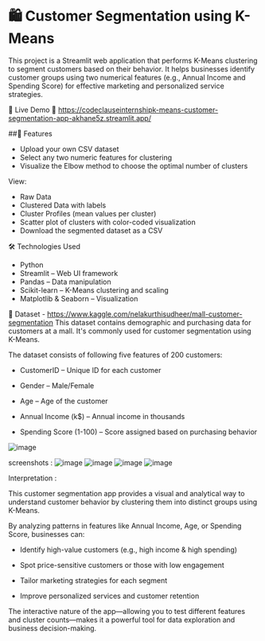 # 🛍️ Customer Segmentation using K-Means

This project is a Streamlit web application that performs K-Means clustering to segment customers based on their behavior. It helps businesses identify customer groups using two numerical features (e.g., Annual Income and Spending Score) for effective marketing and personalized service strategies.

🚀 Live Demo
🔗 https://codeclauseinternshipk-means-customer-segmentation-app-akhane5z.streamlit.app/ 

##📂 Features
- Upload your own CSV dataset
- Select any two numeric features for clustering
- Visualize the Elbow method to choose the optimal number of clusters

View:

- Raw Data
- Clustered Data with labels
- Cluster Profiles (mean values per cluster)
- Scatter plot of clusters with color-coded visualization
- Download the segmented dataset as a CSV

🛠️ Technologies Used
- Python
- Streamlit – Web UI framework
- Pandas – Data manipulation
- Scikit-learn – K-Means clustering and scaling
- Matplotlib & Seaborn – Visualization

📁 Dataset - https://www.kaggle.com/nelakurthisudheer/mall-customer-segmentation
This dataset contains demographic and purchasing data for customers at a mall. It's commonly used for customer segmentation using K-Means.

The dataset consists of following five features of 200 customers:

- CustomerID – Unique ID for each customer

- Gender – Male/Female

- Age – Age of the customer

- Annual Income (k$) – Annual income in thousands

- Spending Score (1-100) – Score assigned based on purchasing behavior
  
![image](https://miro.medium.com/v2/resize:fit:720/format:webp/1*vy-H5HmDxma2t3qVJEDfmg.png)

screenshots : 
![image](https://github.com/user-attachments/assets/2576a09d-9864-4ca8-9bbf-0788c89eb26f)
![image](https://github.com/user-attachments/assets/5511ffd7-a492-4649-b15b-14154242d951)
![image](https://github.com/user-attachments/assets/c1920079-9131-42d3-b200-2de6837b8a94)
![image](https://github.com/user-attachments/assets/8dbb3fed-239e-4665-aef8-b33fe8015c41)

Interpretation :

This customer segmentation app provides a visual and analytical way to understand customer behavior by clustering them into distinct groups using K-Means.

By analyzing patterns in features like Annual Income, Age, or Spending Score, businesses can:

- Identify high-value customers (e.g., high income & high spending)

- Spot price-sensitive customers or those with low engagement

- Tailor marketing strategies for each segment

- Improve personalized services and customer retention

The interactive nature of the app—allowing you to test different features and cluster counts—makes it a powerful tool for data exploration and business decision-making.














